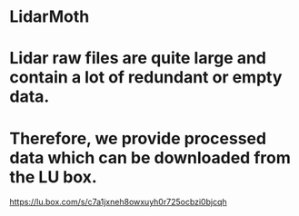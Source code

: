 # LidarMoth
# Lidar raw files are quite large and contain a lot of redundant or empty data. 
# Therefore, we provide processed data which can be downloaded from the LU box.

https://lu.box.com/s/c7a1jxneh8owxuyh0r725ocbzi0bjcqh
